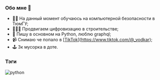 ### Обо мне 👋
- 👨‍🎓 На данный момент обучаюсь на компьютерной безопасности в ТюмГУ;
- 🐱‍💻🌉 Продвигаем цифровизацию в строительстве;
- 🐍 Пишу в основном на Python, люблю graphql;
- 📹 Снимаю че попало в [[TikTok](https://cliply.co/wp-content/uploads/2021/02/372102780_TIKTOK_ICON_1080.png)](https://www.tiktok.com/@_vodkar);
- 🕹️ 3к мусорка в доте.

### Тэги
![python](https://img.shields.io/badge/python%20-%2314354C.svg?&style=for-the-badge&logo=python&logoColor=white)
